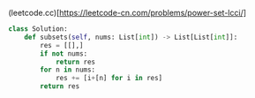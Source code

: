 (leetcode.cc)[https://leetcode-cn.com/problems/power-set-lcci/]
```python
class Solution:
    def subsets(self, nums: List[int]) -> List[List[int]]:
        res = [[],]
        if not nums: 
            return res
        for n in nums:
            res += [i+[n] for i in res]
        return res 
```